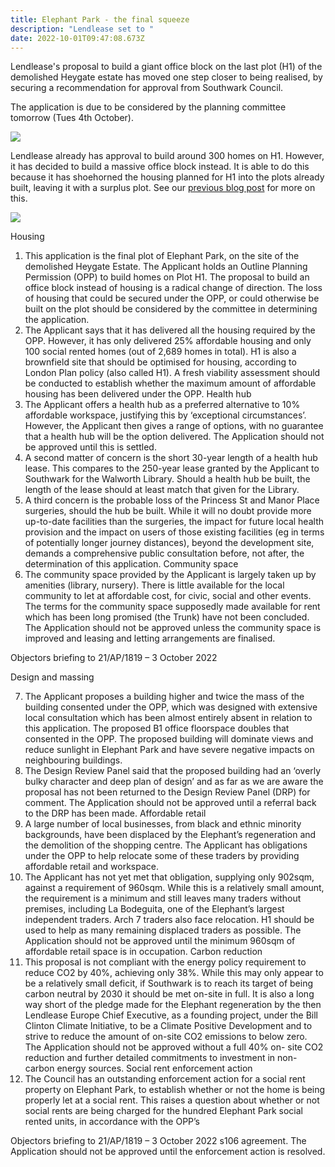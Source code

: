 ```yaml
---
title: Elephant Park - the final squeeze
description: "Lendlease set to "
date: 2022-10-01T09:47:08.673Z
---
```

Lendlease's proposal to build a giant office block on the last plot (H1) of the demolished Heygate estate has moved one step closer to being realised, by securing a recommendation for approval from Southwark Council.

The application is due to be considered by the planning committee tomorrow (Tues 4th October).

![](img/screenshot-2022-10-01-at-11-48-17-plot-h1-elephant-park-land-bounded-by-walworth-road-elephant-road-deacon-street-and-sayer-street-north-elephant-and-castle-london-se1.-21_ap_1819-report_to_planning_committee-3558918.pdf.png)

Lendlease already has approval to build around 300 homes on H1. However, it has decided to build a massive office block instead. It is able to do this because it has shoehorned the housing planned for H1 into the plots already built, leaving it with a surplus plot. See our [previous blog post](https://www.35percent.org/posts/heygate-redevelopment-lendleases-final-squeeze/) for more on this.

![](img/screenshot-2022-10-01-at-11-46-10-plot-h1-elephant-park-land-bounded-by-walworth-road-elephant-road-deacon-street-and-sayer-street-north-elephant-and-castle-london-se1.-21_ap_1819-report_to_planning_committee-3558918.pdf.png)

Housing

1. This application is the final plot of Elephant Park, on the site of the demolished
   Heygate Estate. The Applicant holds an Outline Planning Permission (OPP) to
   build homes on Plot H1. The proposal to build an office block instead of housing is
   a radical change of direction. The loss of housing that could be secured under
   the OPP, or could otherwise be built on the plot should be considered by the
   committee in determining the application.
2. The Applicant says that it has delivered all the housing required by the OPP.
   However, it has only delivered 25% affordable housing and only 100 social rented
   homes (out of 2,689 homes in total). H1 is also a brownfield site that should be
   optimised for housing, according to London Plan policy (also called H1). A fresh
   viability assessment should be conducted to establish whether the maximum
   amount of affordable housing has been delivered under the OPP.
   Health hub
3. The Applicant offers a health hub as a preferred alternative to 10% affordable
   workspace, justifying this by ‘exceptional circumstances’. However, the Applicant
   then gives a range of options, with no guarantee that a health hub will be the
   option delivered. The Application should not be approved until this is settled.
4. A second matter of concern is the short 30-year length of a health hub lease. This
   compares to the 250-year lease granted by the Applicant to Southwark for the
   Walworth Library. Should a health hub be built, the length of the lease should
   at least match that given for the Library.
5. A third concern is the probable loss of the Princess St and Manor Place surgeries,
   should the hub be built. While it will no doubt provide more up-to-date facilities than
   the surgeries, the impact for future local health provision and the impact on users
   of those existing facilities (eg in terms of potentially longer journey distances),
   beyond the development site, demands a comprehensive public consultation
   before, not after, the determination of this application.
   Community space
6. The community space provided by the Applicant is largely taken up by amenities
   (library, nursery). There is little available for the local community to let at affordable
   cost, for civic, social and other events. The terms for the community space
   supposedly made available for rent which has been long promised (the Trunk)
   have not been concluded. The Application should not be approved unless the
   community space is improved and leasing and letting arrangements are
   finalised.

Objectors briefing to 21/AP/1819 – 3 October 2022

Design and massing

7. The Applicant proposes a building higher and twice the mass of the building
   consented under the OPP, which was designed with extensive local consultation
   which has been almost entirely absent in relation to this application. The proposed
   B1 office floorspace doubles that consented in the OPP. The proposed building
   will dominate views and reduce sunlight in Elephant Park and have severe
   negative impacts on neighbouring buildings.
8. The Design Review Panel said that the proposed building had an ‘overly bulky
   character and deep plan of design’ and as far as we are aware the proposal has
   not been returned to the Design Review Panel (DRP) for comment. The
   Application should not be approved until a referral back to the DRP has been
   made.
   Affordable retail
9. A large number of local businesses, from black and ethnic minority backgrounds,
   have been displaced by the Elephant’s regeneration and the demolition of the
   shopping centre. The Applicant has obligations under the OPP to help
   relocate some of these traders by providing affordable retail and workspace.
10. The Applicant has not yet met that obligation, supplying only 902sqm, against a
    requirement of 960sqm. While this is a relatively small amount, the requirement is
    a minimum and still leaves many traders without premises, including La Bodeguita,
    one of the Elephant’s largest independent traders. Arch 7 traders also face
    relocation. H1 should be used to help as many remaining displaced traders as
    possible. The Application should not be approved until the minimum 960sqm
    of affordable retail space is in occupation.
    Carbon reduction
11. This proposal is not compliant with the energy policy requirement to reduce CO2
    by 40%, achieving only 38%. While this may only appear to be a relatively small
    deficit, if Southwark is to reach its target of being carbon neutral by 2030 it should
    be met on-site in full. It is also a long way short of the pledge made for the
    Elephant regeneration by the then Lendlease Europe Chief Executive, as a
    founding project, under the Bill Clinton Climate Initiative, to be a Climate Positive
    Development and to strive to reduce the amount of on-site CO2 emissions to
    below zero. The Application should not be approved without a full 40% on-
    site CO2 reduction and further detailed commitments to investment in non-
    carbon energy sources.
    Social rent enforcement action
12. The Council has an outstanding enforcement action for a social rent property on
    Elephant Park, to establish whether or not the home is being properly let at a social
    rent. This raises a question about whether or not social rents are being charged
    for the hundred Elephant Park social rented units, in accordance with the OPP’s

Objectors briefing to 21/AP/1819 – 3 October 2022
s106 agreement. The Application should not be approved until the
enforcement action is resolved.